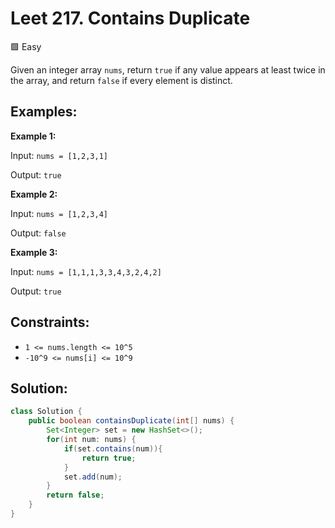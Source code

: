 # Leet 217. Contains Duplicate

:green_square: Easy

Given an integer array `nums`, return `true` if any value appears at least twice in the array, and return `false` if every element is distinct.

## Examples:

**Example 1:**

Input: `nums = [1,2,3,1]`

Output: `true`

**Example 2:**

Input: `nums = [1,2,3,4]`

Output: `false`

**Example 3:**

Input: `nums = [1,1,1,3,3,4,3,2,4,2]`

Output: `true`

## Constraints:

- `1 <= nums.length <= 10^5`
- `-10^9 <= nums[i] <= 10^9`

## Solution:

```Java
class Solution {
    public boolean containsDuplicate(int[] nums) {
        Set<Integer> set = new HashSet<>();
        for(int num: nums) {
            if(set.contains(num)){
                return true;
            }
            set.add(num);
        }
        return false;
    }
}
```
